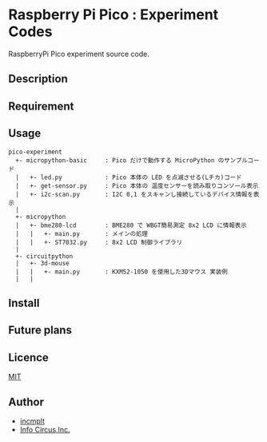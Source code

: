 # Raspberry Pi Pico : Experiment Codes

RaspberryPi Pico experiment source code.

## Description

## Requirement

## Usage

```text
pico-experiment
  +- micropython-basic     : Pico だけで動作する MicroPython のサンプルコード
  |   +- led.py            : Pico 本体の LED を点滅させる(Lチカ)コード
  |   +- get-sensor.py     : Pico 本体の 温度センサーを読み取りコンソール表示
  |   +- i2c-scan.py       : I2C 0,1 をスキャンし接続しているデバイス情報を表示
  |
  +- micropython
  |   +- bme280-lcd        : BME280 で WBGT簡易測定 8x2 LCD に情報表示
  |   |   +- main.py       : メインの処理
  |   |   +- ST7032.py     : 8x2 LCD 制御ライブラリ
  |
  +- circuitpython
  |   +- 3d-mouse
  |   |   +- main.py       : KXM52-1050 を使用した3Dマウス 実装例
  |   |
```

## Install

## Future plans

## Licence

[MIT](https://github.com/tcnksm/tool/blob/master/LICENCE)

## Author

* [incmplt](https://www.incmplt.net/)
* [Info Circus,Inc.](https://www.infocircus.jp/)
